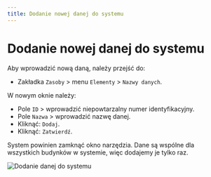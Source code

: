 ```yaml
---
title: Dodanie nowej danej do systemu
---
```

# Dodanie nowej danej do systemu

Aby wprowadzić nową daną, należy przejść do:

- Zakładka `Zasoby` > menu `Elementy` > `Nazwy danych`.

W nowym oknie należy:

- Pole `ID` > wprowadzić niepowtarzalny numer identyfikacyjny.
- Pole `Nazwa` > wprowadzić nazwę danej.
- Kliknąć: `Dodaj`.
- Kliknąć: `Zatwierdź`.

System powinien zamknąć okno narzędzia. Dane są wspólne dla wszystkich budynków w systemie, więc dodajemy je tylko raz.

![Dodanie danej do systemu](dodanienowejdanej.gif)